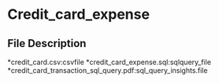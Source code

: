 # Credit_card_expense
## File Description
*credit_card.csv:csvfile
*credit_card_expense.sql:sqlquery_file
*credit_card_transaction_sql_query.pdf:sql_query_insights.file
 
